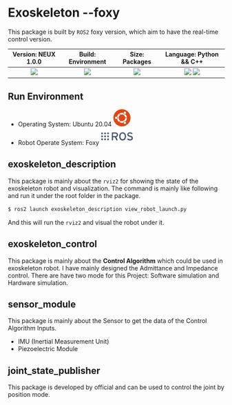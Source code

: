# Exoskeleton --foxy

This package is built by `ROS2` foxy version, which aim to have the real-time control version.

|                     Version: NEUX 1.0.0                      |                      Build: Environment                      |                        Size: Packages                        |                   Language: Python && C++                    |
| :----------------------------------------------------------: | :----------------------------------------------------------: | :----------------------------------------------------------: | :----------------------------------------------------------: |
| ![](https://img.shields.io/github/v/release/MingshanHe/Graduate_Design?style=flat-square) | ![](https://img.shields.io/badge/build-passing-${color}.svg?style=flat-square) | ![](https://img.shields.io/github/repo-size/MingshanHe/Graduate_Design?style=flat-square) | ![](https://img.shields.io/badge/language-Python-green.svg?style=flat-square)  ![](https://img.shields.io/badge/language-C++-green.svg?style=flat-square) |

## Run Environment

* Operating System: Ubuntu 20.04     <code><img height="40" src="https://raw.githubusercontent.com/github/explore/80688e429a7d4ef2fca1e82350fe8e3517d3494d/topics/ubuntu/ubuntu.png" alt="ubuntu"></code>
* Robot Operate System: Foxy             <code><img height=40 src="Image/ros.jpeg" alt="ros"></code>

## exoskeleton_description

This package is mainly about the `rviz2` for showing the state of the exoskeleton robot and visualization. The command is mainly like following and run it under the root folder in the package.

```bash
$ ros2 launch exoskeleton_description view_robot_launch.py
```

And this will run the `rviz2` and visual the robot under it.
## exoskeleton_control

This package is mainly about the **Control Algorithm** which could be used in exoskeleton robot. I have mainly designed the Admittance and Impedance control. There are have two mode for this Project: Software simulation and Hardware simulation.

## sensor_module

This package is mainly about the Sensor to get the data of the Control Algorithm Inputs.

* IMU (Inertial Measurement Unit)
* Piezoelectric Module

## joint_state_publisher

This package is developed by official and can be used to control the joint by position mode.